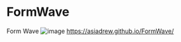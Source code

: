 # FormWave
Form Wave
![image](https://user-images.githubusercontent.com/102258289/201401550-8c819c29-c2e4-47e6-bb91-5326cb650e6b.png)
https://asiadrew.github.io/FormWave/
